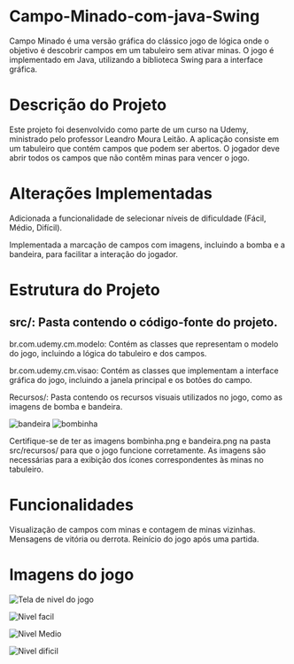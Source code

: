 # Campo-Minado-com-java-Swing
Campo Minado é uma versão gráfica do clássico jogo de lógica onde o objetivo é descobrir campos em um tabuleiro sem ativar minas. O jogo é implementado em Java, utilizando a biblioteca Swing para a interface gráfica.

# Descrição do Projeto

Este projeto foi desenvolvido como parte de um curso na Udemy, ministrado pelo professor Leandro Moura Leitão. A aplicação consiste em um tabuleiro que contém campos que podem ser abertos. O jogador deve abrir todos os campos que não contêm minas para vencer o jogo.

# Alterações Implementadas

Adicionada a funcionalidade de selecionar níveis de dificuldade (Fácil, Médio, Difícil).

Implementada a marcação de campos com imagens, incluindo a bomba e a bandeira, para facilitar a interação do jogador.

# Estrutura do Projeto

## src/: Pasta contendo o código-fonte do projeto.

br.com.udemy.cm.modelo: Contém as classes que representam o modelo do jogo, incluindo a lógica do tabuleiro e dos campos.

br.com.udemy.cm.visao: Contém as classes que implementam a interface gráfica do jogo, incluindo a janela principal e os botões do campo.

Recursos/: Pasta contendo os recursos visuais utilizados no jogo, como as imagens de bomba e bandeira.

![bandeira](https://github.com/user-attachments/assets/4a22d2d0-9014-4c05-bfe4-13f1d58abd2c) 
![bombinha](https://github.com/user-attachments/assets/3ac87a84-8d3e-4d8d-9e2f-cd8836cbdd49)

Certifique-se de ter as imagens bombinha.png e bandeira.png na pasta src/recursos/ para que o jogo funcione corretamente. As imagens são necessárias para a exibição dos ícones correspondentes às minas no tabuleiro.

# Funcionalidades

Visualização de campos com minas e contagem de minas vizinhas.
Mensagens de vitória ou derrota.
Reinício do jogo após uma partida.

# Imagens do jogo

![Tela de nivel do jogo](https://github.com/user-attachments/assets/609aa9d1-7081-47df-8db0-ae0527dbf4ca)

![Nivel facil](https://github.com/user-attachments/assets/10e9adc7-be74-441a-b8fc-3f66bb3c6adb)

![Nivel Medio](https://github.com/user-attachments/assets/3cef63f0-d54d-462f-9e7f-725277b065a3)

![Nivel dificil](https://github.com/user-attachments/assets/bab7c7f4-3fb9-44a5-b18b-d1fdef375727)
